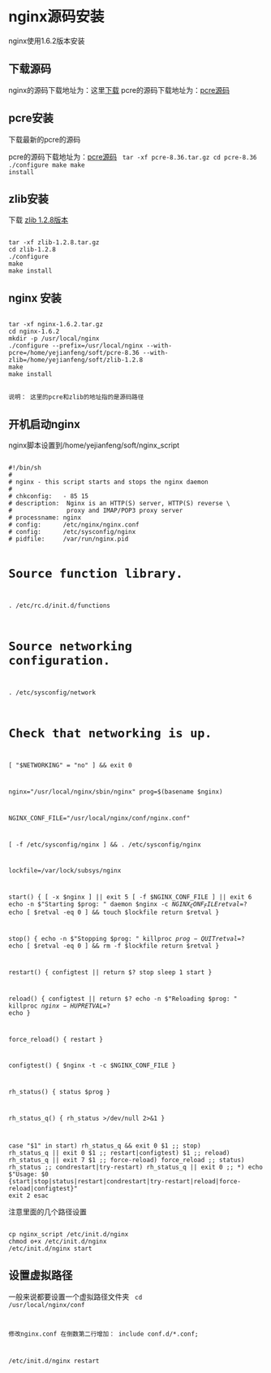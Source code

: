 # nginx源码安装

nginx使用1.6.2版本安装

## 下载源码

nginx的源码下载地址为：这里[下载](http://nginx.org/en/download.html)
pcre的源码下载地址为：[pcre源码](ftp://ftp.csx.cam.ac.uk/pub/software/programming/pcre/)

## pcre安装
下载最新的pcre的源码

pcre的源码下载地址为：[pcre源码](ftp://ftp.csx.cam.ac.uk/pub/software/programming/pcre/)
<code>
tar -xf pcre-8.36.tar.gz
cd pcre-8.36
./configure
make
make install
</code>

## zlib安装
下载 [zlib 1.2.8版本](http://zlib.net/zlib-1.2.8.tar.gz)

<code>
tar -xf zlib-1.2.8.tar.gz
cd zlib-1.2.8
./configure
make
make install
</code>

## nginx 安装

<code>
tar -xf nginx-1.6.2.tar.gz
cd nginx-1.6.2
mkdir -p /usr/local/nginx
./configure --prefix=/usr/local/nginx --with-pcre=/home/yejianfeng/soft/pcre-8.36 --with-zlib=/home/yejianfeng/soft/zlib-1.2.8
make
make install

说明：
这里的pcre和zlib的地址指的是源码路径
</code>

## 开机启动nginx

nginx脚本设置到/home/yejianfeng/soft/nginx_script

<code>
#!/bin/sh
#
# nginx - this script starts and stops the nginx daemon
#
# chkconfig:   - 85 15 
# description:  Nginx is an HTTP(S) server, HTTP(S) reverse \
#               proxy and IMAP/POP3 proxy server
# processname: nginx
# config:      /etc/nginx/nginx.conf
# config:      /etc/sysconfig/nginx
# pidfile:     /var/run/nginx.pid
 
# Source function library.
. /etc/rc.d/init.d/functions
 
# Source networking configuration.
. /etc/sysconfig/network
 
# Check that networking is up.
[ "$NETWORKING" = "no" ] && exit 0
 
nginx="/usr/local/nginx/sbin/nginx"
prog=$(basename $nginx)
 
NGINX_CONF_FILE="/usr/local/nginx/conf/nginx.conf"
 
[ -f /etc/sysconfig/nginx ] && . /etc/sysconfig/nginx
 
lockfile=/var/lock/subsys/nginx
 
start() {
    [ -x $nginx ] || exit 5
    [ -f $NGINX_CONF_FILE ] || exit 6
    echo -n $"Starting $prog: "
    daemon $nginx -c $NGINX_CONF_FILE
    retval=$?
    echo
    [ $retval -eq 0 ] && touch $lockfile
    return $retval
}
 
stop() {
    echo -n $"Stopping $prog: "
    killproc $prog -QUIT
    retval=$?
    echo
    [ $retval -eq 0 ] && rm -f $lockfile
    return $retval
}
 
restart() {
    configtest || return $?
    stop
    sleep 1
    start
}
 
reload() {
    configtest || return $?
    echo -n $"Reloading $prog: "
    killproc $nginx -HUP
    RETVAL=$?
    echo
}
 
force_reload() {
    restart
}
 
configtest() {
  $nginx -t -c $NGINX_CONF_FILE
}
 
rh_status() {
    status $prog
}
 
rh_status_q() {
    rh_status >/dev/null 2>&1
}
 
case "$1" in
    start)
        rh_status_q && exit 0
        $1
        ;;
    stop)
        rh_status_q || exit 0
        $1
        ;;
    restart|configtest)
        $1
        ;;
    reload)
        rh_status_q || exit 7
        $1
        ;;
    force-reload)
        force_reload
        ;;
    status)
        rh_status
        ;;
    condrestart|try-restart)
        rh_status_q || exit 0
            ;;
    *)
        echo $"Usage: $0 {start|stop|status|restart|condrestart|try-restart|reload|force-reload|configtest}"
        exit 2
esac
</code>

注意里面的几个路径设置

<code>
cp nginx_script /etc/init.d/nginx
chmod o+x /etc/init.d/nginx
/etc/init.d/nginx start
</code>

## 设置虚拟路径

一般来说都要设置一个虚拟路径文件夹
<code>
cd /usr/local/nginx/conf

修改nginx.conf
在倒数第二行增加：
include conf.d/*.conf;

/etc/init.d/nginx restart
</code>